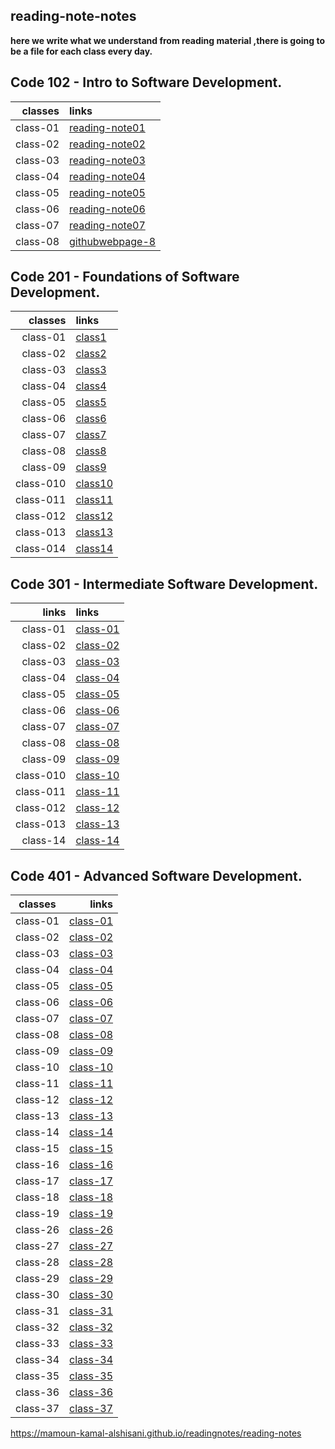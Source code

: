  ## reading-note-notes

**here we write what we understand from reading material ,there is going to be a file for each class every day.**

## Code 102 - Intro to Software Development.

| classes                       |  links|
|------------------------:|:--------------------------------------------------------|
|class-01|[reading-note01](https://mamoun-kamal-alshisani.github.io/read-notes/)|
|class-02|[reading-note02](https://mamoun-kamal-alshisani.github.io/read-notes/read02)|
|class-03|[reading-note03](https://mamoun-kamal-alshisani.github.io/read-notes/readme-03)|
|class-04|[reading-note04](https://mamoun-kamal-alshisani.github.io/read-notes/read04)|
|class-05|[reading-note05](https://mamoun-kamal-alshisani.github.io/read-notes/readme05)|
|class-06|[reading-note06](https://mamoun-kamal-alshisani.github.io/read-notes/reading-note06)|
|class-07|[reading-note07](https://mamoun-kamal-alshisani.github.io/read-notes/reading-note07)|
|class-08|[githubwebpage-8](https://mamoun-kamal-alshisani.github.io/read-notes/githubwebpage)|

## Code 201 - Foundations of Software Development.

| classes               |  links|
|------------------------:|:--------------------------------------------------------|
|class-01|[class1](https://mamoun-kamal-alshisani.github.io/code-201/read01)|
|class-02|[class2](https://mamoun-kamal-alshisani.github.io/code-201/class-02)| 
|class-03|[class3](https://mamoun-kamal-alshisani.github.io/code-201/reading-note-03)|
|class-04|[class4](https://mamoun-kamal-alshisani.github.io/code-201/read-note-04)|
|class-05|[class5](https://mamoun-kamal-alshisani.github.io/code-201/Read:05)|
|class-06|[class6](https://mamoun-kamal-alshisani.github.io/code-201/Read-06)|
|class-07|[class7](https://mamoun-kamal-alshisani.github.io/code-201/readme-07)|
|class-08|[class8](https://mamoun-kamal-alshisani.github.io/code-201/Read-08)|
|class-09|[class9](https://mamoun-kamal-alshisani.github.io/code-201/read-09)|
|class-010|[class10](https://mamoun-kamal-alshisani.github.io/code-201/Read:-10)|
|class-011|[class11](https://mamoun-kamal-alshisani.github.io/code-201/read-11)|
|class-012|[class12](https://mamoun-kamal-alshisani.github.io/code-201/read-12)|
|class-013|[class13](https://mamoun-kamal-alshisani.github.io/code-201/read-13)|
|class-014|[class14](https://mamoun-kamal-alshisani.github.io/code-201/read-14)|

## Code 301 - Intermediate Software Development.

| links                   |  links|
|------------------------:|:--------------------------------------------------------|
|class-01|[class-01](https://mamoun-kamal-alshisani.github.io/reading-note-301/class-01)|
|class-02|[class-02](https://mamoun-kamal-alshisani.github.io/reading-note-301/class-02)|
|class-03|[class-03](https://mamoun-kamal-alshisani.github.io/reading-note-301/class-03)|
|class-04|[class-04](https://mamoun-kamal-alshisani.github.io/reading-note-301/class-04)|
|class-05|[class-05](https://mamoun-kamal-alshisani.github.io/reading-note-301/class-05)|
|class-06|[class-06](https://mamoun-kamal-alshisani.github.io/reading-note-301/class-06)|
|class-07|[class-07](https://mamoun-kamal-alshisani.github.io/reading-note-301/class-07)|
|class-08|[class-08](https://mamoun-kamal-alshisani.github.io/reading-note-301/class-08)|
|class-09|[class-09](https://mamoun-kamal-alshisani.github.io/reading-note-301/class-09)|
|class-010|[class-10](https://mamoun-kamal-alshisani.github.io/reading-note-301/class-10)|
|class-011|[class-11](https://mamoun-kamal-alshisani.github.io/reading-note-301/class-11)|
|class-012|[class-12](https://mamoun-kamal-alshisani.github.io/reading-note-301/class-12)|
|class-013|[class-13](https://mamoun-kamal-alshisani.github.io/reading-note-301/class-13)|
|class-14|[class-14](https://mamoun-kamal-alshisani.github.io/reading-note-301/class-14)|

## Code 401 - Advanced Software Development.

| classes                       |  links|
|------------------------|--------------------------------------------------------:|
|class-01|[class-01](https://mamoun-kamal-alshisani.github.io/401-reading-notes/class-01)|
|class-02|[class-02](https://mamoun-kamal-alshisani.github.io/401-reading-notes/class-02)|
|class-03|[class-03](https://mamoun-kamal-alshisani.github.io/401-reading-notes/class-03)|
|class-04|[class-04](https://mamoun-kamal-alshisani.github.io/401-reading-notes/class-04)|
|class-05|[class-05](https://mamoun-kamal-alshisani.github.io/401-reading-notes/class-05)|
|class-06|[class-06](https://mamoun-kamal-alshisani.github.io/401-reading-notes/class-06)|
|class-07|[class-07](https://mamoun-kamal-alshisani.github.io/401-reading-notes/class-07)|
|class-08|[class-08](https://mamoun-kamal-alshisani.github.io/401-reading-notes/class-08)|
|class-09|[class-09](https://mamoun-kamal-alshisani.github.io/401-reading-notes/class-09)|
|class-10|[class-10](https://mamoun-kamal-alshisani.github.io/401-reading-notes/class-10)|
|class-11|[class-11](https://mamoun-kamal-alshisani.github.io/401-reading-notes/class-11)|
|class-12|[class-12](https://mamoun-kamal-alshisani.github.io/401-reading-notes/class-12)|
|class-13|[class-13](https://mamoun-kamal-alshisani.github.io/401-reading-notes/class-13)|
|class-14|[class-14](https://mamoun-kamal-alshisani.github.io/401-reading-notes/class-14)|
|class-15|[class-15](https://mamoun-kamal-alshisani.github.io/401-reading-notes/class-15)|
|class-16|[class-16](https://mamoun-kamal-alshisani.github.io/401-reading-notes/class-16)|
|class-17|[class-17](https://mamoun-kamal-alshisani.github.io/401-reading-notes/class-17)|
|class-18|[class-18](https://mamoun-kamal-alshisani.github.io/401-reading-notes/class-18)|
|class-19|[class-19](https://mamoun-kamal-alshisani.github.io/401-reading-notes/class-19)|
|class-26|[class-26](https://mamoun-kamal-alshisani.github.io/401-reading-notes/class-26)|
|class-27|[class-27](https://mamoun-kamal-alshisani.github.io/401-reading-notes/class-27)|
|class-28|[class-28](https://mamoun-kamal-alshisani.github.io/401-reading-notes/class-28)|
|class-29|[class-29](https://mamoun-kamal-alshisani.github.io/401-reading-notes/class-29)|
|class-30|[class-30](https://mamoun-kamal-alshisani.github.io/401-reading-notes/class-30)|
|class-31|[class-31](https://mamoun-kamal-alshisani.github.io/401-reading-notes/class-31)|
|class-32|[class-32](https://mamoun-kamal-alshisani.github.io/401-reading-notes/class-32)|
|class-33|[class-33](https://mamoun-kamal-alshisani.github.io/401-reading-notes/class-33)|
|class-34|[class-34](https://mamoun-kamal-alshisani.github.io/401-reading-notes/class-34)|
|class-35|[class-35](https://mamoun-kamal-alshisani.github.io/401-reading-notes/class-35)|
|class-36|[class-36](https://mamoun-kamal-alshisani.github.io/401-reading-notes/class-36)|
|class-37|[class-37](https://mamoun-kamal-alshisani.github.io/401-reading-notes/class-37)|

https://mamoun-kamal-alshisani.github.io/readingnotes/reading-notes
